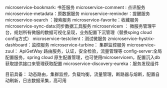 microservice-bookmark: 书签服务
microservice-comment : 点评服务
microservice-metadata：原数据服务
microservice-reminder：提醒服务
microservice-search  ：搜索服务
microservice-favorite：收藏服务
microservice-sync-data:同步数据工具服务
microservicem        ： 微服务管理平台，规划所有微服的数据可视化呈现，业务配置下沉管理（替换sping cloud config方式）
microservice-testclient：测试微服务
zmicroservice-hystrix-dashboard：监控服务
microservice-turbine： 集群监控服务
microservice-zuul：   ApiGetWay 路由服务，认证，安全检验，流量管理等
config-server:全局配置服务，spring  cloud 原生配置管理，也可使用microservicem，配置沉入db获取提供接口来管理获取配置
microservice-discovery-eureka：服务发现组件


目前具备： 动态路由，集群监控，负载均衡，流量管理，断路器与熔断，配置自动刷新，日志数据采集，高可用
